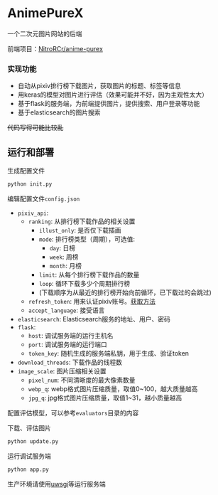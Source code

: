 # AnimePureX

一个二次元图片网站的后端

前端项目：[NitroRCr/anime-purex](https://github.com/NitroRCr/anime-purex)

### 实现功能

- 自动从pixiv排行榜下载图片，获取图片的标题、标签等信息
- 用keras的模型对图片进行评估（效果可能并不好，因为主观性太大）
- 基于flask的服务端，为前端提供图片，提供搜索、用户登录等功能
- 基于elasticsearch的图片搜索

~~代码写得可能比较乱~~

## 运行和部署

生成配置文件 

```sh
python init.py
```

编辑配置文件`config.json`

- `pixiv_api`:
  - `ranking`: 从排行榜下载作品的相关设置
    - `illust_only`: 是否仅下载插画
    - `mode`: 排行榜类型（周期），可选值:
      - `day`: 日榜
      - `week`: 周榜
      - `month`: 月榜
    - `limit`: 从每个排行榜下载作品的数量
    - `loop`: 循环下载多少个周期排行榜
    - (下载顺序为从最近的排行榜开始向前循环，已下载过的会跳过)
  - `refresh_token`: 用来认证pixiv账号。[获取方法](https://gist.github.com/ZipFile/c9ebedb224406f4f11845ab700124362)
  - `accept_language`: 接受语言
- `elasticsearch`: Elasticsearch服务的地址、用户、密码
- `flask`:
  - `host`: 调试服务端的运行主机名
  - `port`: 调试服务端的运行端口
  - `token_key`: 随机生成的服务端私钥，用于生成、验证token
- `download_threads`: 下载作品的线程数
- `image_scale`: 图片压缩相关设置
  - `pixel_num`: 不同清晰度的最大像素数量
  - `webp_q`: webp格式图片压缩质量，取值0~100，越大质量越高
  - `jpg_q`: jpg格式图片压缩质量，取值1~31，越小质量越高

配置评估模型，可以参考`evaluators`目录的内容

下载、评估图片

```sh
python update.py
```

运行调试服务端

```sh
python app.py
```

生产环境请使用[uwsgi](https://uwsgi-docs.readthedocs.io/en/latest/WSGIquickstart.html)等运行服务端

